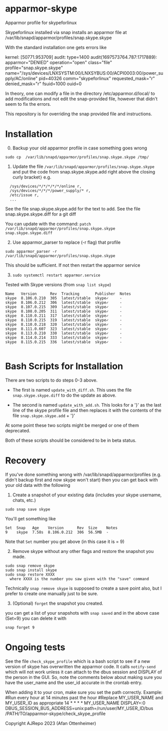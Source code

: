 # apparmor-skype
Apparmor profile for skypeforlinux

Skypeforlinux installed via snap installs an apparmor file at 
/var/lib/snapd/apparmor/profiles/snap.skype.skype

With the standard installation one gets errors like

 kernel: [50771.953709] audit: type=1400 audit(1697573764.787:1717889): apparmor="DENIED" operation="open" class="file" profile="snap.skype.skype" name="/sys/devices/LNXSYSTM:00/LNXSYBUS:00/ACPI0003:00/power_supply/AC/online" pid=40326 comm="skypeforlinux" requested_mask="r" denied_mask="r" fsuid=1000 ouid=0

In theory, one can modify a file in the directory /etc/apparmor.d/local/ to add modifications and not edit the snap-provided file, however that didn't seem to fix
the errors. 

This repository is for overriding the snap provided file and instructions.

# Installation 

0. Backup your old apparmor profile in case something goes wrong

  `sudo cp  /var/lib/snapd/apparmor/profiles/snap.skype.skype /tmp/`

1. Update the file `/var/lib/snapd/apparmor/profiles/snap.skype.skype` and put the code from snap.skype.skype.add
   right above the closing curly bracket`}` e.g.
```
  /sys/devices/*/*/*/*/*/online r,
  /sys/devices/*/*/*/power_supply/* r,
  /etc/issue r,
  ...
```

See the file snap.skype.skype.add for the text to add.
See the file snap.skype.skype.diff for a git diff

You can update with the command: 
`patch /var/lib/snapd/apparmor/profiles/snap.skype.skype snap.skype.skype.diff`

2. Use apparmor_parser to replace (-r flag) that profile 

  `sudo apparmor_parser -r /var/lib/snapd/apparmor/profiles/snap.skype.skype`

This should be sufficient. If not then restart the apparmor service

3. `sudo systemctl restart apparmor.service`

Tested with Skype versions (from `snap list skype`)

```
Name   Version      Rev  Tracking       Publisher  Notes
skype  8.106.0.210  305  latest/stable  skype✓     -
skype  8.106.0.212  306  latest/stable  skype✓     -
skype  8.107.0.215  309  latest/stable  skype✓     -
skype  8.108.0.205  311  latest/stable  skype✓     -
skype  8.110.0.211  317  latest/stable  skype✓     -
skype  8.110.0.215  319  latest/stable  skype✓     -
skype  8.110.0.218  320  latest/stable  skype✓     -
skype  8.111.0.607  323  latest/stable  skype✓     -
skype  8.113.0.210  330  latest/stable  skype✓     -
skype  8.114.0.214  333  latest/stable  skype✓     -
skype  8.115.0.215  336  latest/stable  skype✓     -


```
# Bash Scripts for Installation

There are two scripts to do steps 0-3 above.

* The first is named `update_with_diff.sh`.  This uses the file
`snap.skype.skype.diff` to do the update as above.

* The second is named `update_with_add.sh`. This 
looks for a '}' as the last line of the skype profile file and then replaces it with the 
contents of the file `snap.skype.skype.add` + '}'

At some point these two scripts might be merged or one of them deprecated. 

Both of these scripts should be considered to be in beta status. 

# Recovery
If you've done something wrong with /var/lib/snapd/apparmor/profiles (e.g. didn't backup first and now skype won't start)
then you can get back with your old data with the following

1. Create a snapshot of your existing data (includes your skype username, chats, etc.)
```
sudo snap save skype
```
You'll get something like
```
Set  Snap   Age    Version      Rev  Size    Notes
9    skype  7.58s  8.106.0.212  306  56.5MB  -
```
Note that `Set` number you get above (in this case it is = 9)

2. Remove skype without any other flags and restore the snapshot you made. 

```
sudo snap remove skype
sudo snap install skype
sudo snap restore XXXX
  where XXXX is the number you saw given with the "save" command
```

Technically `snap remove skype` is supposed to create a save point also, but I prefer
to create one manually just to be sure. 

3. (Optional) `forget` the snapshot you created.
   
you can get a list of your snapshots with `snap saved` and in the above case (Set=9)
you can delete it with 

`snap forget 9`

# Ongoing tests
See the file `check_skype_profile` which is a bash script to see if a new version of skype has overwritten
the apparmor code. It calls `notify-send` which will not work unless it can attach to the dbus session and 
DISPLAY of the person in the GUI. So, note the comments below about making sure you have the user_name and
the user_id accurate in the crontab entry. 

When adding it to your cron, make sure you set the path correctly. Example: 
#Run every hour at 14 minutes past the hour
#Replace MY_USER_NAME and MY_USER_ID as appropriate
14 * * * * MY_USER_NAME DISPLAY=:0 DBUS_SESSION_BUS_ADDRESS=unix:path=/run/user/MY_USER_ID/bus /PATH/TO/apparmor-skype/check_skype_profile


Copyright AJRepo 2023
(Afan Ottenheimer)
